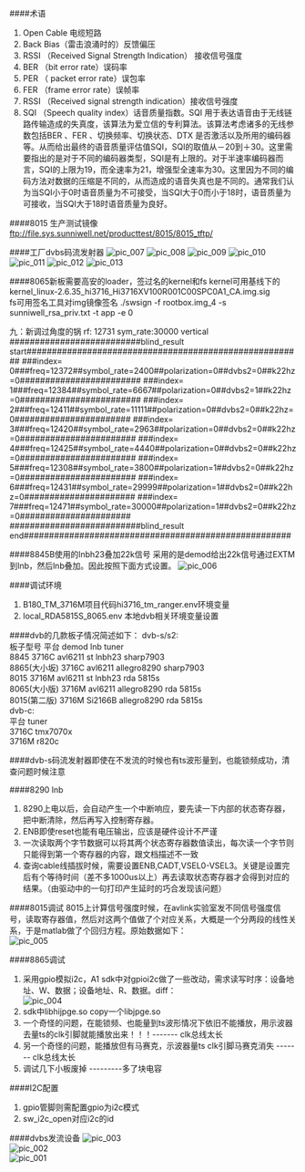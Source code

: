 

####术语
1. Open Cable 电缆短路
2. Back Bias（雷击浪涌时的）反馈偏压
3. RSSI （Received Signal Strength Indication） 接收信号强度
4. BER （bit error rate）误码率
5. PER （ packet error rate）误包率
6. FER （frame error rate）误帧率
7. RSSI （Received signal strength indication）接收信号强度
8. SQI （Speech quality index）话音质量指数。SQI 用于表达语音由于无线链路传输造成的失真度，该算法为爱立信的专利算法。该算法考虑诸多的无线参数包括BER 、FER 、切换频率、切换状态、DTX 是否激活以及所用的编码器等。从而给出最终的语音质量评估值SQI，SQI的取值从－20到＋30。这里需要指出的是对于不同的编码器类型，SQI是有上限的。对于半速率编码器而言，SQI的上限为19，而全速率为21，增强型全速率为30。这里因为不同的编码方法对数据的压缩是不同的，从而造成的语音失真也是不同的。通常我们认为当SQI小于0时语音质量为不可接受，当SQI大于0而小于18时，语音质量为可接收，当SQI大于18时语音质量为良好。

####8015 生产测试镜像
ftp://file.sys.sunniwell.net/producttest/8015/8015_tftp/     

####工厂dvbs码流发射器
![pic_007](res/DVB_相关知识梳理/dvb_007.png)
![pic_008](res/DVB_相关知识梳理/dvb_008.png)
![pic_009](res/DVB_相关知识梳理/dvb_009.png)
![pic_010](res/DVB_相关知识梳理/dvb_010.png)
![pic_011](res/DVB_相关知识梳理/dvb_011.png)
![pic_012](res/DVB_相关知识梳理/dvb_012.png)
![pic_013](res/DVB_相关知识梳理/dvb_013.png)  


####8065新板需要高安的loader，签过名的kernel和fs
kernel可用基线下的 kernel_linux-2.6.35_hi3716_Hi3716XV100R001C00SPC0A1_CA.img.sig  
fs可用签名工具对img镜像签名 ./swsign -f rootbox.img_4 -s sunniwell_rsa_priv.txt -t app -e 0

九：新调过角度的锅
     rf: 12731  sym_rate:30000  vertical
	##########################blind_result start#######################################################
	###index= 0###freq=12372##symbol_rate=2400##polarization=0##dvbs2=0##k22hz=0########################
	###index= 1###freq=12384##symbol_rate=6667##polarization=0##dvbs2=1##k22hz=0########################
	###index= 2###freq=12411##symbol_rate=11111##polarization=0##dvbs2=0##k22hz=0#######################
	###index= 3###freq=12420##symbol_rate=2963##polarization=0##dvbs2=0##k22hz=0#######################
	###index= 4###freq=12425##symbol_rate=4440##polarization=0##dvbs2=0##k22hz=0#######################
	###index= 5###freq=12308##symbol_rate=3800##polarization=1##dvbs2=0##k22hz=0#######################
	###index= 6###freq=12431##symbol_rate=29999##polarization=1##dvbs2=0##k22hz=0######################
	###index= 7###freq=12471##symbol_rate=30000##polarization=1##dvbs2=0##k22hz=0######################
	##########################blind_result end#####################################################

####8845B使用的lnbh23叠加22k信号
采用的是demod给出22k信号通过EXTM到lnb，然后lnb叠加。因此按照下面方式设置。
![pic_006](res/DVB_相关知识梳理/dvb_006.png)  

####调试环境
1. B180_TM_3716M项目代码hi3716_tm_ranger.env环境变量
2. local_RDA5815S_8065.env 本地dvb相关环境变量设置

####dvb的几款板子情况简述如下：
dvb-s/s2:  
板子型号 平台 demod lnb tuner  
8845 3716C avl6211 st lnbh23 sharp7903  
8865(大小坂) 3716C avl6211 allegro8290 sharp7903  
8015 3716M avl6211 st lnbh23 rda 5815s  
8065(大小版) 3716M avl6211 allegro8290 rda 5815s  
8015(第二版) 3716M Si2166B allegro8290 rda 5815s  
dvb-c:  
平台      tuner  
3716C  tmx7070x  
3716M  r820c  

####dvb-s码流发射器即使在不发流的时候也有ts波形量到，也能锁频成功，清查问题时候注意

####8290 lnb
1. 8290上电以后，会自动产生一个中断响应，要先读一下内部的状态寄存器，把中断清除，然后再写入控制寄存器。
2. ENB即使reset也能有电压输出，应该是硬件设计不严谨
3. 一次读取两个字节数据可以将其两个状态寄存器数值读出，每次读一个字节则只能得到第一个寄存器的内容，跟文档描述不一致
4. 查询cable线插拔时候，需要设置ENB,CADT,VSEL0-VSEL3。关键是设置完后有个等待时间（差不多1000us以上）再去读取状态寄存器才会得到对应的结果。（由驱动中的一句打印产生延时的巧合发现该问题）

####8015调试
8015上计算信号强度时候，在avlink实验室发不同信号强度信号，读取寄存器值，然后对这两个值做了个对应关系，大概是一个分两段的线性关系，于是matlab做了个回归方程。原始数据如下：  
![pic_005](res/DVB_相关知识梳理/dvb_005.png)  

####8865调试
1. 采用gpio模拟i2c，A1 sdk中对gpioi2c做了一些改动，需求读写时序：设备地址、W、数据；设备地址、R、数据。diff：  
![pic_004](res/DVB_相关知识梳理/dvb_004.png)  
2. sdk中libhijpge.so copy一个libjpge.so
3. 一个奇怪的问题，在能锁频、也能量到ts波形情况下依旧不能播放，用示波器去量ts的clk引脚就能播放出来！！！------- clk总线太长
4. 另一个奇怪的问题，能播放但有马赛克，示波器量ts clk引脚马赛克消失  ------- clk总线太长
5. 调试几下小板废掉  ---------多了块电容

####I2C配置
1. gpio管脚则需配置gpio为i2c模式  
2. sw_i2c_open对应i2c的id  

####dvbs发流设备
![pic_003](res/DVB_相关知识梳理/dvb_003.png)  
![pic_002](res/DVB_相关知识梳理/dvb_002.png)  
![pic_001](res/DVB_相关知识梳理/dvb_001.png)  
